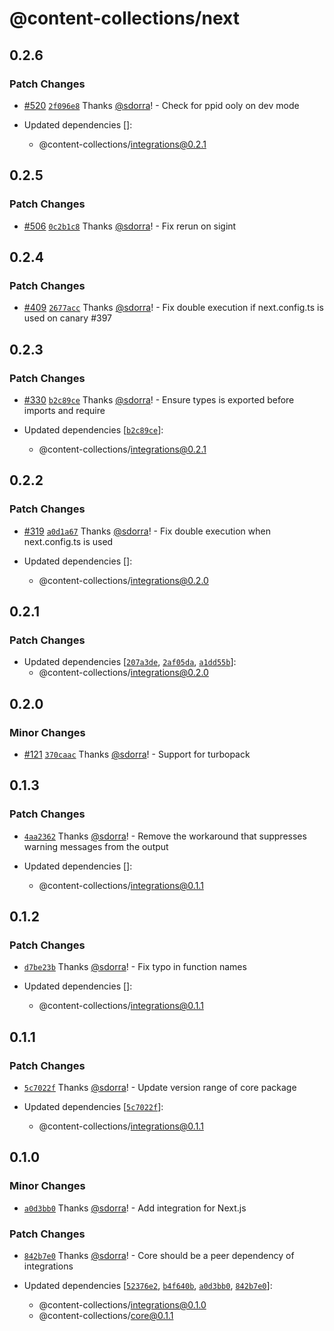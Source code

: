 # @content-collections/next

## 0.2.6

### Patch Changes

- [#520](https://github.com/sdorra/content-collections/pull/520) [`2f096e8`](https://github.com/sdorra/content-collections/commit/2f096e8d752199db7d3b4e21d12e423d610a9e0d) Thanks [@sdorra](https://github.com/sdorra)! - Check for ppid ooly on dev mode

- Updated dependencies []:
  - @content-collections/integrations@0.2.1

## 0.2.5

### Patch Changes

- [#506](https://github.com/sdorra/content-collections/pull/506) [`0c2b1c8`](https://github.com/sdorra/content-collections/commit/0c2b1c88d2703dfa2444a15696c751c150582bbf) Thanks [@sdorra](https://github.com/sdorra)! - Fix rerun on sigint

## 0.2.4

### Patch Changes

- [#409](https://github.com/sdorra/content-collections/pull/409) [`2677acc`](https://github.com/sdorra/content-collections/commit/2677acc67409f7cecb51ecc2de5ef1417c9caeaf) Thanks [@sdorra](https://github.com/sdorra)! - Fix double execution if next.config.ts is used on canary #397

## 0.2.3

### Patch Changes

- [#330](https://github.com/sdorra/content-collections/pull/330) [`b2c89ce`](https://github.com/sdorra/content-collections/commit/b2c89ce6075d9a5115486d8ff9c0b84f4c0841dd) Thanks [@sdorra](https://github.com/sdorra)! - Ensure types is exported before imports and require

- Updated dependencies [[`b2c89ce`](https://github.com/sdorra/content-collections/commit/b2c89ce6075d9a5115486d8ff9c0b84f4c0841dd)]:
  - @content-collections/integrations@0.2.1

## 0.2.2

### Patch Changes

- [#319](https://github.com/sdorra/content-collections/pull/319) [`a0d1a67`](https://github.com/sdorra/content-collections/commit/a0d1a678ad13c66607ffd578485a2b3cfb902c0e) Thanks [@sdorra](https://github.com/sdorra)! - Fix double execution when next.config.ts is used

- Updated dependencies []:
  - @content-collections/integrations@0.2.0

## 0.2.1

### Patch Changes

- Updated dependencies [[`207a3de`](https://github.com/sdorra/content-collections/commit/207a3deaa95e34902c262ed8abc6320880b43dc2), [`2af05da`](https://github.com/sdorra/content-collections/commit/2af05da080720c16a02565cac9228d1ebcd9f649), [`a1dd55b`](https://github.com/sdorra/content-collections/commit/a1dd55bcfe198487de40402284d907b977eedcec)]:
  - @content-collections/integrations@0.2.0

## 0.2.0

### Minor Changes

- [#121](https://github.com/sdorra/content-collections/pull/121) [`370caac`](https://github.com/sdorra/content-collections/commit/370caac3c47e1f0c56116c950d67ea88b5692599) Thanks [@sdorra](https://github.com/sdorra)! - Support for turbopack

## 0.1.3

### Patch Changes

- [`4aa2362`](https://github.com/sdorra/content-collections/commit/4aa2362c5e05f766725766fa2ce17bdebcb9a212) Thanks [@sdorra](https://github.com/sdorra)! - Remove the workaround that suppresses warning messages from the output

- Updated dependencies []:
  - @content-collections/integrations@0.1.1

## 0.1.2

### Patch Changes

- [`d7be23b`](https://github.com/sdorra/content-collections/commit/d7be23baadc86d41453beeb219aab51c6fdf9467) Thanks [@sdorra](https://github.com/sdorra)! - Fix typo in function names

- Updated dependencies []:
  - @content-collections/integrations@0.1.1

## 0.1.1

### Patch Changes

- [`5c7022f`](https://github.com/sdorra/content-collections/commit/5c7022f630a9194ff5579f792c06dcca31611cd5) Thanks [@sdorra](https://github.com/sdorra)! - Update version range of core package

- Updated dependencies [[`5c7022f`](https://github.com/sdorra/content-collections/commit/5c7022f630a9194ff5579f792c06dcca31611cd5)]:
  - @content-collections/integrations@0.1.1

## 0.1.0

### Minor Changes

- [`a0d3bb0`](https://github.com/sdorra/content-collections/commit/a0d3bb0103371809a41bffd23f4dc5a43b474e4e) Thanks [@sdorra](https://github.com/sdorra)! - Add integration for Next.js

### Patch Changes

- [`842b7e0`](https://github.com/sdorra/content-collections/commit/842b7e0b221172eef51e203a833fbc256af4b501) Thanks [@sdorra](https://github.com/sdorra)! - Core should be a peer dependency of integrations

- Updated dependencies [[`52376e2`](https://github.com/sdorra/content-collections/commit/52376e2d7b5dff5c2376da57f76b273ef07e2af4), [`b4f640b`](https://github.com/sdorra/content-collections/commit/b4f640b26f18dbe9eb8b3913428010194d918ad1), [`a0d3bb0`](https://github.com/sdorra/content-collections/commit/a0d3bb0103371809a41bffd23f4dc5a43b474e4e), [`842b7e0`](https://github.com/sdorra/content-collections/commit/842b7e0b221172eef51e203a833fbc256af4b501)]:
  - @content-collections/integrations@0.1.0
  - @content-collections/core@0.1.1
